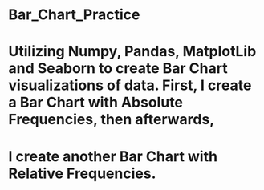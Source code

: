 # Bar_Chart_Practice
# Utilizing Numpy, Pandas, MatplotLib and Seaborn to create Bar Chart visualizations of data. First, I create a Bar Chart with Absolute Frequencies, then afterwards,
# I create another Bar Chart with Relative Frequencies. 
